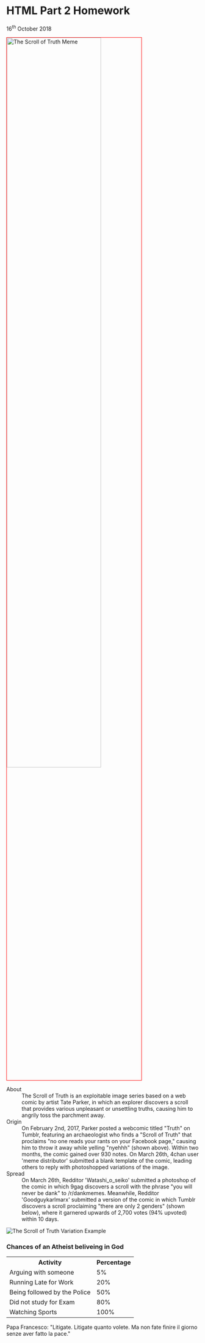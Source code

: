 <h1> HTML Part 2 Homework</h1>
<p>16<sup>th</sup> October 2018</p>

<img style="width:70%; vertical-align:top; border:1px solid red"   src="https://i.kym-cdn.com/photos/images/newsfeed/001/239/963/e88.jpg" alt="The Scroll of Truth Meme" >



<dl>
  <dt>About</dt>
  <dd> The Scroll of Truth is an exploitable image series based on a web comic by artist Tate Parker, in which an explorer discovers a scroll that provides various unpleasant or unsettling truths, causing him to angrily toss the parchment away.</dd>
  
<dt> Origin</dt>
<dd>On February 2nd, 2017, Parker posted a webcomic titled "Truth" on Tumblr, featuring an archaeologist who finds a "Scroll of Truth" that proclaims "no one reads your rants on your Facebook page," causing him to throw it away while yelling "nyehhh" (shown above). Within two months, the comic gained over 930 notes.
On March 26th, 4chan user 'meme distributor' submitted a blank template of the comic, leading others to reply with photoshopped variations of the image. </dd>

<dt> Spread </dt>
<dd> On March 26th, Redditor 'Watashi_o_seiko' submitted a photoshop of the comic in which 9gag discovers a scroll with the phrase "you will never be dank" to /r/dankmemes. Meanwhile, Redditor 'Goodguykarlmarx' submitted a version of the comic in which Tumblr discovers a scroll proclaiming "there are only 2 genders" (shown below), where it garnered upwards of 2,700 votes (94% upvoted) within 10 days.</dd>

</dl>

<img src="https://i.kym-cdn.com/photos/images/newsfeed/001/240/011/768.jpg" alt="The Scroll of Truth Variation Example" >

<h3> Chances of an Atheist beliveing in God </h3>
<table>
  <tr> <th> Activity </th>                    <th> Percentage</th></tr>
  <tr> <td>Arguing with someone</td>          <td>5%</td></tr>
  <tr> <td>Running Late for Work</td>         <td>20%</td></tr>
  <tr> <td>Being followed by the Police</td>  <td>50%</td></tr>
  <tr> <td>Did not study for Exam</td>        <td>80%</td></tr>
  <tr> <td> Watching Sports</td>              <td>100%</td></tr>
</table>
  
<p lang="it">Papa Francesco: "Litigate. Litigate quanto volete. Ma non fate finire il giorno senze aver fatto la pace."</p>
